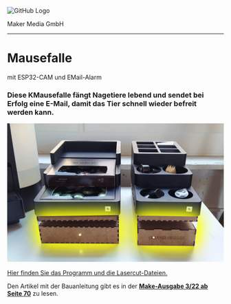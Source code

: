 ![GitHub Logo](http://www.heise.de/make/icons/make_logo.png)

Maker Media GmbH
*** 

# Mausefalle
mit ESP32-CAM und EMail-Alarm

### Diese KMausefalle fängt Nagetiere lebend und sendet bei Erfolg eine E-Mail, damit das Tier schnell wieder befreit werden kann.

![Picture](https://github.com/MakeMagazinDE/CoffeeGuard/blob/main/Aufmacher.jpg)

[Hier finden Sie das Programm und die Lasercut-Dateien. ](https://github.com/WingIdeeLab/CoffeeGuard)

Den Artikel mit der Bauanleitung gibt es in der **[Make-Ausgabe 3/22 ab Seite 70](https://www.heise.de/select/make/2022/3/2203309042560536727)** zu lesen. 
